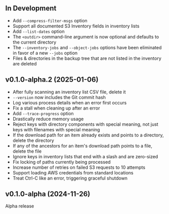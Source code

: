 In Development
--------------
- Add `--compress-filter-msgs` option
- Support all documented S3 Inventory fields in inventory lists
- Add `--list-dates` option
- The `<outdir>` command-line argument is now optional and defaults to the
  current directory
- The `--inventory-jobs` and `--object-jobs` options have been eliminated in
  favor of a new `--jobs` option
- Files & directories in the backup tree that are not listed in the inventory
  are deleted

v0.1.0-alpha.2 (2025-01-06)
---------------------------
- After fully scanning an inventory list CSV file, delete it
- `--version` now includes the Git commit hash
- Log various process details when an error first occurs
- Fix a stall when cleaning up after an error
- Add `--trace-progress` option
- Drastically reduce memory usage
- Reject keys with directory components with special meaning, not just keys
  with filenames with special meaning
- If the download path for an item already exists and points to a directory,
  delete the directory
- If any of the ancestors for an item's download path points to a file, delete
  the file
- Ignore keys in inventory lists that end with a slash and are zero-sized
- Fix locking of paths currently being processed
- Increase number of retries on failed S3 requests to 10 attempts
- Support loading AWS credentials from standard locations
- Treat Ctrl-C like an error, triggering graceful shutdown

v0.1.0-alpha (2024-11-26)
-------------------------
Alpha release
